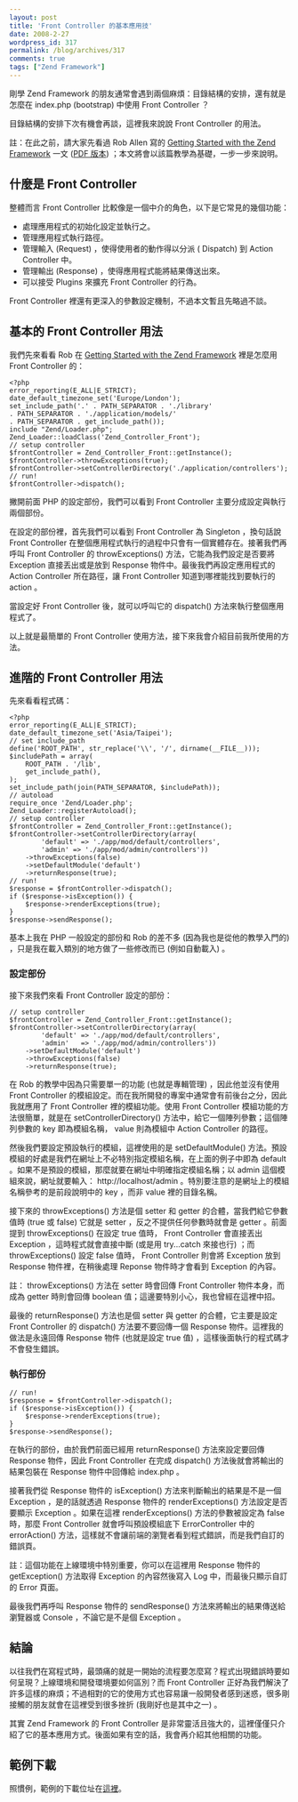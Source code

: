 ```yaml
---
layout: post
title: 'Front Controller 的基本應用技'
date: 2008-2-27
wordpress_id: 317
permalink: /blog/archives/317
comments: true
tags: ["Zend Framework"]
---
```


剛學 Zend Framework 的朋友通常會遇到兩個麻煩：目錄結構的安排，還有就是怎麼在 index.php (bootstrap) 中使用 Front Controller ？

目錄結構的安排下次有機會再談，這裡我來說說 Front Controller 的用法。

註：在此之前，請大家先看過 Rob Allen 寫的 [Getting Started with the Zend Framework](http://akrabat.com/zend-framework-tutorial/) 一文 ([PDF 版本](http://akrabat.com/wp-content/uploads/getting-started-with-the-zend-framework_145.pdf)) ；本文將會以該篇教學為基礎，一步一步來說明。 

<!--more-->

## 什麼是 Front Controller 

整體而言 Front Controller 比較像是一個中介的角色，以下是它常見的幾個功能：

* 處理應用程式的初始化設定並執行之。
* 管理應用程式執行路徑。
* 管理輸入 (Request) ，使得使用者的動作得以分派 (&nbsp;Dispatch) 到 Action Controller 中。
* 管理輸出 (Response) ，使得應用程式能將結果傳送出來。
* 可以接受 Plugins 來擴充 Front Controller 的行為。


 Front Controller 裡還有更深入的參數設定機制，不過本文暫且先略過不談。 

## 基本的 Front Controller 用法 

我們先來看看 Rob 在 [Getting Started with the Zend Framework](http://akrabat.com/zend-framework-tutorial/) 裡是怎麼用 Front Controller 的： 

```
<?php
error_reporting(E_ALL|E_STRICT);
date_default_timezone_set('Europe/London');
set_include_path('.' . PATH_SEPARATOR . './library'
. PATH_SEPARATOR . './application/models/'
. PATH_SEPARATOR . get_include_path());
include "Zend/Loader.php";
Zend_Loader::loadClass('Zend_Controller_Front');
// setup controller
$frontController = Zend_Controller_Front::getInstance();
$frontController->throwExceptions(true);
$frontController->setControllerDirectory('./application/controllers');
// run!
$frontController->dispatch();

```

撇開前面 PHP 的設定部份，我們可以看到 Front Controller 主要分成設定與執行兩個部份。

在設定的部份裡，首先我們可以看到 Front Controller 為 Singleton ，換句話說 Front Controller 在整個應用程式執行的過程中只會有一個實體存在。接著我們再呼叫 Front Controller 的 throwExceptions() 方法，它能為我們設定是否要將 Exception 直接丟出或是放到 Response 物件中。最後我們再設定應用程式的 Action Controller 所在路徑，讓 Front Controller 知道到哪裡能找到要執行的 action 。

當設定好 Front Controller 後，就可以呼叫它的 dispatch() 方法來執行整個應用程式了。

以上就是最簡單的 Front Controller 使用方法，接下來我會介紹目前我所使用的方法。 

## 進階的 Front Controller 用法 

先來看看程式碼：

```
<?php
error_reporting(E_ALL|E_STRICT);
date_default_timezone_set('Asia/Taipei');
// set include_path
define('ROOT_PATH', str_replace('\\', '/', dirname(__FILE__)));
$includePath = array(
    ROOT_PATH . '/lib',
    get_include_path(),
);
set_include_path(join(PATH_SEPARATOR, $includePath));
// autoload
require_once 'Zend/Loader.php';
Zend_Loader::registerAutoload();
// setup controller
$frontController = Zend_Controller_Front::getInstance();
$frontController->setControllerDirectory(array(
        'default' => './app/mod/default/controllers',
        'admin' => './app/mod/admin/controllers'))
    ->throwExceptions(false)
    ->setDefaultModule('default')
    ->returnResponse(true);
// run!
$response = $frontController->dispatch();
if ($response->isException()) {
    $response->renderExceptions(true);
}
$response->sendResponse();

```

基本上我在 PHP 一般設定的部份和 Rob 的差不多 (因為我也是從他的教學入門的) ，只是我在載入類別的地方做了一些修改而已 (例如自動載入) 。

### 設定部份

接下來我們來看 Front Controller 設定的部份：

```
// setup controller
$frontController = Zend_Controller_Front::getInstance();
$frontController->setControllerDirectory(array(
        'default' => './app/mod/default/controllers',
        'admin'   => './app/mod/admin/controllers'))
    ->setDefaultModule('default')
    ->throwExceptions(false)
    ->returnResponse(true);

```

在 Rob 的教學中因為只需要單一的功能 (也就是專輯管理) ，因此他並沒有使用 Front Controller 的模組設定。而在我所開發的專案中通常會有前後台之分，因此我就應用了 Front Controller 裡的模組功能。使用 Front Controller 模組功能的方法很簡單，就是在 setControllerDirectory() 方法中，給它一個陣列參數；這個陣列參數的 key 即為模組名稱， value 則為模組中 Action Controller 的路徑。

然後我們要設定預設執行的模組，這裡使用的是 setDefaultModule() 方法。預設模組的好處是我們在網址上不必特別指定模組名稱，在上面的例子中即為 default 。如果不是預設的模組，那麼就要在網址中明確指定模組名稱；以 admin 這個模組來說，網址就要輸入： http://localhost/admin 。特別要注意的是網址上的模組名稱參考的是前段說明中的 key ，而非 value 裡的目錄名稱。 

接下來的 throwExceptions() 方法是個 setter 和 getter 的合體，當我們給它參數值時 (true 或 false) 它就是 setter ，反之不提供任何參數時就會是 getter 。前面提到 throwExceptions() 在設定  true 值時， Front Controller 會直接丟出 Exception ，這時程式就會直接中斷 (或是用 try...catch 來接也行) ；而 throwExceptions() 設定 false 值時，  Front Controller 則會將 Exception 放到 Response 物件裡，在稍後處理 Reponse 物件時才會看到 Exception 的內容。

註： throwExceptions() 方法在 setter 時會回傳 Front Controller 物件本身，而成為 getter 時則會回傳 boolean 值；這邊要特別小心，我也曾經在這裡中招。 

最後的 returnResponse() 方法也是個 setter 與 getter 的合體，它主要是設定 Front Controller 的 dispatch() 方法要不要回傳一個 Response 物件。這裡我的做法是永遠回傳 Response 物件 (也就是設定 true 值) ，這樣後面執行的程式碼才不會發生錯誤。 

### 執行部份

```
// run!
$response = $frontController->dispatch();
if ($response->isException()) {
    $response->renderExceptions(true);
}
$response->sendResponse();

```

在執行的部份，由於我們前面已經用 returnResponse() 方法來設定要回傳 Response 物件，因此 Front Controller 在完成 dispatch() 方法後就會將輸出的結果包裝在 Response 物件中回傳給 index.php 。

接著我們從 Response 物件的 isException() 方法來判斷輸出的結果是不是一個 Exception ，是的話就透過 Response 物件的 renderExceptions() 方法設定是否要顯示 Exception 。如果在這裡 renderExceptions() 方法的參數被設定為 false 時，那麼 Front Controller 就會呼叫預設模組底下 ErrorController 中的 errorAction() 方法，這樣就不會讓前端的瀏覽者看到程式錯誤，而是我們自訂的錯誤頁。

註：這個功能在上線環境中特別重要，你可以在這裡用 Response 物件的 getException() 方法取得 Exception 的內容然後寫入 Log 中，而最後只顯示自訂的 Error 頁面。

最後我們再呼叫 Response 物件的 sendResponse() 方法來將輸出的結果傳送給瀏覽器或 Console ，不論它是不是個 Exception 。

## 結論

以往我們在寫程式時，最頭痛的就是一開始的流程要怎麼寫？程式出現錯誤時要如何呈現？上線環境和開發環境要如何區別？而 Front Controller 正好為我們解決了許多這樣的麻煩；不過相對的它的使用方式也容易讓一般開發者感到迷惑，很多剛接觸的朋友就會在這裡受到很多挫折 (我剛好也是其中之一) 。 

其實 Zend Framework 的 Front Controller 是非常靈活且強大的，這裡僅僅只介紹了它的基本應用方式。後面如果有空的話，我會再介紹其他相關的功能。 

## 範例下載

照慣例，範例的下載位址在[這裡](/resources/zf_controller_front/front_controller.rar)。 
